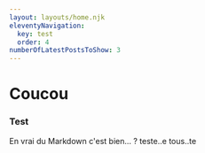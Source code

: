 ```yaml
---
layout: layouts/home.njk
eleventyNavigation:
  key: test
  order: 4
numberOfLatestPostsToShow: 3
---
```


# Coucou

### Test

En vrai du Markdown c'est bien... ?  teste..e tous..te